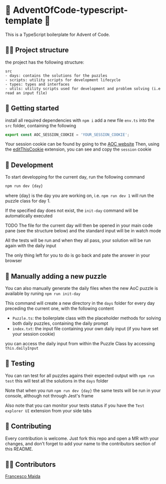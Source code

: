 # 🎄 AdventOfCode-typescript-template 🎄

This is a TypeScript boilerplate for Advent of Code.

## 👷‍♂️ Project structure

the project has the following structure:

```
src
- days: contains the solutions for the puzzles
- scripts: utility scripts for development lifecycle
- types: types and interfaces
- utils: utility scripts used for development and problem solving (i.e read an input file)
```

## 🚀 Getting started

install all required dependencies with `npm i`
add a new file `env.ts` into the `src` folder, containing the following
```typescript
export const AOC_SESSION_COOKIE = 'YOUR_SESSION_COOKIE';
```
Your session cookie can be found by going to the [AOC website](https://adventofcode.com/2022) 
Then, using the [editThisCookie](https://chrome.google.com/webstore/detail/editthiscookie/fngmhnnpilhplaeedifhccceomclgfbg?hl=fr) extension,
you can see and copy the `session` cookie

## 🔧 Development

To start developping for the current day, run the following command
```bash
npm run dev {day}
```
where {day} is the day you are working on, i.e. `npm run dev 1` will run the puzzle class for day 1.

If the specified day does not exist, the `init-day` command will be automatically executed

TODO
The file for the current day will then be opened in your main code pane (see the structure below) and the standard input will be in watch mode

All the tests will be run and when they all pass, your solution will be run again with the daily input

The only thing left for you to do is go back and pate the answer in your browser

## 🎄 Manually adding a new puzzle

You can also manually generate the daily files when the new AoC puzzle is available by runing `npm run init-day`

This command will create a new directory in the `days` folder  for every day preceding the current one, with the following content

- `Puzzle.ts`: the boilerplate class with the placeholder methods for solving both daily puzzles, containing the daily prompt
- `index.txt`: the input file containing your own daily input (if you have set your session cookie)

you can access the daily input from within the Puzzle Class by accessing `this.dailyInput`

## 🧪 Testing

You can ran test for all puzzles agains their expected output with `npm run test` this will test all the solutions in the `days` folder

Note that when you run `npm run dev {day}` the same tests will be run in your console, although not through Jest's frame

Also note that you can monitor your tests status if you have the `Test explorer UI` extension from your side tabs

## 🛫 Contributing

Every contribution is welcome. Just fork this repo and open a MR with your changes, and don't forget to add your name to the contributors section of this README.

## 👨👩 Contributors

[Francesco Maida](https://edge33.github.io)
